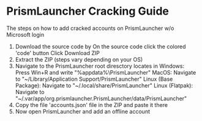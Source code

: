 # PrismLauncher Cracking Guide
The steps on how to add cracked accounts on PrismLauncher w/o Microsoft login

1) Download the source code by
     On the source code click the colored 'code' button
     Click Download ZIP
2) Extract the ZIP (steps vary depending on your OS)
3) Navigate to the PrismLauncher root diresctory locates in
     Windows: Press Win+R and write "%appdata%\PrismLauncher"
     MacOS: Navigate to "~/Library/Application Support/PrismLauncher"
     Linux (Base Package): Navigate to "~/.local/share/PrismLauncher"
     Linux (Flatpak): Navigate to "~/.var/app/org.prismlauncher.PrismLauncher/data/PrismLauncher"
5) Copy the file 'accounts.json' file in the ZIP and paste it there
6) Now open PrismLauncher and add an offline account
